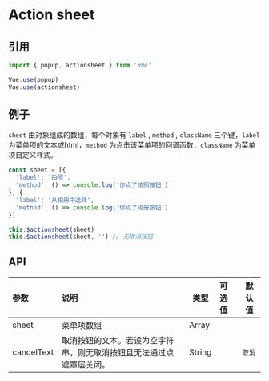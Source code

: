 # Action sheet

## 引用
```javascript
import { popup, actionsheet } from 'vmc'

Vue.use(popup)
Vue.use(actionsheet)
```

## 例子
`sheet` 由对象组成的数组，每个对象有 `label` , `method` , `className` 三个键，`label` 为菜单项的文本或html，`method` 为点击该菜单项的回调函数，`className` 为菜单项自定义样式。

```javascript
const sheet = [{
  'label': '拍照',
  'method': () => console.log('你点了拍照按钮')
}, {
  'label': '从相册中选择',
  'method': () => console.log('你点了相册按钮')
}]

this.$actionsheet(sheet)
this.$actionsheet(sheet, '') // 无取消按钮
```

## API
| 参数 | 说明 | 类型 | 可选值 | 默认值 |
| :- | :- | - | :- | - |
| sheet | 菜单项数组 | Array | |
| cancelText | 取消按钮的文本。若设为空字符串，则无取消按钮且无法通过点遮罩层关闭。 | String |  | `取消`